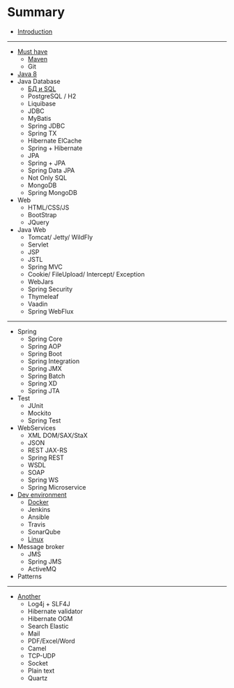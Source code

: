 # Summary

* [Introduction](README.md)

---

* [Must have](must-have.md)
  * [Maven](first-question.md)
  * Git
* [Java 8](java-8.md)
* Java Database
  * [БД и SQL](sql.md)
  * PostgreSQL / H2
  * Liquibase
  * JDBC
  * MyBatis
  * Spring JDBC
  * Spring TX
  * Hibernate ElCache
  * Spring + Hibernate
  * JPA
  * Spring + JPA
  * Spring Data JPA
  * Not Only SQL
  * MongoDB
  * Spring MongoDB
* Web
  * HTML/CSS/JS 
  * BootStrap
  * JQuery
* Java Web
  * Tomcat/ Jetty/ WildFly
  * Servlet
  * JSP
  * JSTL
  * Spring MVC
  * Cookie/ FileUpload/ Intercept/ Exception
  * WebJars
  * Spring Security
  * Thymeleaf
  * Vaadin
  * Spring WebFlux

---

* Spring
  * Spring Core
  * Spring AOP
  * Spring Boot
  * Spring Integration
  * Spring JMX
  * Spring Batch
  * Spring XD
  * Spring JTA
* Test
  * JUnit
  * Mockito
  * Spring Test
* WebServices
  * XML DOM/SAX/StaX
  * JSON
  * REST JAX-RS
  * Spring REST
  * WSDL
  * SOAP
  * Spring WS
  * Spring Microservice
* [Dev environment](dev-environment.md)
  * [Docker](dev-environment/docker.md)
  * Jenkins
  * Ansible
  * Travis
  * SonarQube
  * [Linux](dev-environment/linux.md)
* Message broker
  * JMS
  * Spring JMS
  * ActiveMQ
* Patterns

---

* [Another](second-question.md)
  * Log4j + SLF4J
  * Hibernate validator
  * Hibernate OGM
  * Search Elastic
  * Mail
  * PDF/Excel/Word
  * Camel
  * TCP-UDP
  * Socket
  * Plain text
  * Quartz

